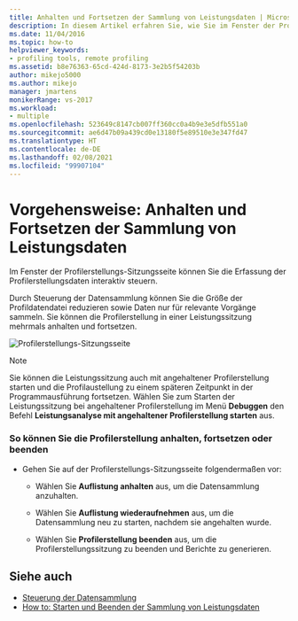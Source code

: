 ```yaml
---
title: Anhalten und Fortsetzen der Sammlung von Leistungsdaten | Microsoft-Dokumentation
description: In diesem Artikel erfahren Sie, wie Sie im Fenster der Profilerstellungssitzung die Erfassung von Profilerstellungsdaten interaktiv steuern können.
ms.date: 11/04/2016
ms.topic: how-to
helpviewer_keywords:
- profiling tools, remote profiling
ms.assetid: b8e76363-65cd-424d-8173-3e2b5f54203b
author: mikejo5000
ms.author: mikejo
manager: jmartens
monikerRange: vs-2017
ms.workload:
- multiple
ms.openlocfilehash: 523649c8147cb007ff360cc0a4b9e3e5dfb551a0
ms.sourcegitcommit: ae6d47b09a439cd0e13180f5e89510e3e347fd47
ms.translationtype: HT
ms.contentlocale: de-DE
ms.lasthandoff: 02/08/2021
ms.locfileid: "99907104"
---
```

# <a name="how-to-pause-and-resume-performance-data-collection"></a>Vorgehensweise: Anhalten und Fortsetzen der Sammlung von Leistungsdaten
Im Fenster der Profilerstellungs-Sitzungsseite können Sie die Erfassung der Profilerstellungsdaten interaktiv steuern.

 Durch Steuerung der Datensammlung können Sie die Größe der Profildatendatei reduzieren sowie Daten nur für relevante Vorgänge sammeln. Sie können die Profilerstellung in einer Leistungssitzung mehrmals anhalten und fortsetzen.

 ![Profilerstellungs-Sitzungsseite](../profiling/media/prof_profilingsessionpage.png "PROF_ProfilingSessionPage")

> [!NOTE]
> Sie können die Leistungssitzung auch mit angehaltener Profilerstellung starten und die Profilaustellung zu einem späteren Zeitpunkt in der Programmausführung fortsetzen. Wählen Sie zum Starten der Leistungssitzung bei angehaltener Profilerstellung im Menü **Debuggen** den Befehl **Leistungsanalyse mit angehaltener Profilerstellung starten** aus.

### <a name="to-pause--resume-or-stop-profiling"></a>So können Sie die Profilerstellung anhalten, fortsetzen oder beenden

- Gehen Sie auf der Profilerstellungs-Sitzungsseite folgendermaßen vor:

  - Wählen Sie **Auflistung anhalten** aus, um die Datensammlung anzuhalten.

  - Wählen Sie **Auflistung wiederaufnehmen** aus, um die Datensammlung neu zu starten, nachdem sie angehalten wurde.

  - Wählen Sie **Profilerstellung beenden** aus, um die Profilerstellungssitzung zu beenden und Berichte zu generieren.

## <a name="see-also"></a>Siehe auch
- [Steuerung der Datensammlung](../profiling/controlling-data-collection.md)
- [How to: Starten und Beenden der Sammlung von Leistungsdaten](../profiling/how-to-start-and-end-performance-data-collection.md)
